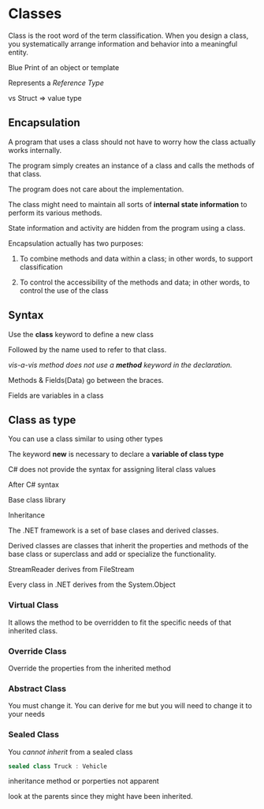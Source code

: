 # Classes

Class is the root word of the term classification. When you design a class, you systematically arrange
information and behavior into a meaningful entity.

Blue Print of an object or template

Represents a *Reference Type*

vs Struct => value type

## Encapsulation

A program that uses a class should not have to worry how the class actually works internally.

The program simply creates an instance of a class and calls the methods of that class.

The program does not care about the implementation.

The class might need to maintain all sorts of **internal state information** to perform its various methods.

State information and activity are hidden from the program using a class.


Encapsulation actually has two purposes:

1. To combine methods and data within a class; in other words, to support classification

2. To control the accessibility of the methods and data; in other words, to control the use of the
class

## Syntax

Use the **class** keyword to define a new class

Followed by the name used to refer to that class.

*vis-a-vis method does not use a **method** keyword in the declaration.*

Methods & Fields(Data) go between the braces.

Fields are variables in a class

## Class as type

You can use a class similar to using other types

The keyword **new** is necessary to declare a **variable of class type**

C# does not provide the syntax for assigning literal class values 



After C# syntax

Base class library





Inheritance

The .NET framework is a set of base clases and derived classes.

Derived classes are classes that inherit the properties and methods of the base class or superclass and add or specialize the functionality.

StreamReader derives from FileStream

Every class in .NET derives from the System.Object

### Virtual Class
It allows the method to be overridden to fit the specific needs of that inherited class.

### Override Class
Override the properties from the inherited method

### Abstract Class
You must change it. You can derive for me but you will need to change it to your needs

### Sealed Class
You *cannot inherit* from a sealed class

```C#
sealed class Truck : Vehicle
```

inheritance method or porperties not apparent

look at the parents since they might have been inherited.

